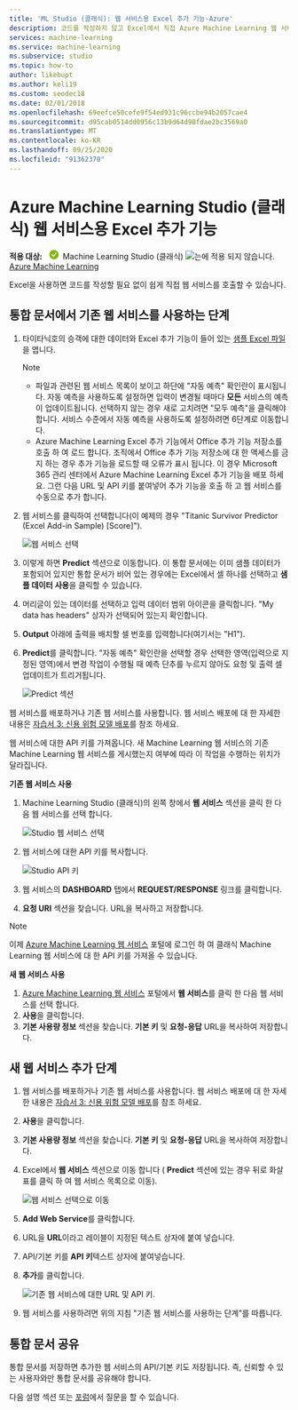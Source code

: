 ```yaml
---
title: 'ML Studio (클래식): 웹 서비스용 Excel 추가 기능-Azure'
description: 코드를 작성하지 않고 Excel에서 직접 Azure Machine Learning 웹 서비스를 사용하는 방법입니다.
services: machine-learning
ms.service: machine-learning
ms.subservice: studio
ms.topic: how-to
author: likebupt
ms.author: keli19
ms.custom: seodec18
ms.date: 02/01/2018
ms.openlocfilehash: 69eefce50cefe9f54ed931c96ccbe94b2057cae4
ms.sourcegitcommit: d95cab0514dd0956c13b9d64d98fdae2bc3569a0
ms.translationtype: MT
ms.contentlocale: ko-KR
ms.lasthandoff: 09/25/2020
ms.locfileid: "91362370"
---
```

# <a name="excel-add-in-for-azure-machine-learning-studio-classic-web-services"></a>Azure Machine Learning Studio (클래식) 웹 서비스용 Excel 추가 기능

**적용 대상:** ![ 에 적용 됩니다. ](../../../includes/media/aml-applies-to-skus/yes.png) Machine Learning Studio (클래식) ![ 는에 적용 되지 않습니다.](../../../includes/media/aml-applies-to-skus/no.png)[ Azure Machine Learning](../compare-azure-ml-to-studio-classic.md)  


Excel을 사용하면 코드를 작성할 필요 없이 쉽게 직접 웹 서비스를 호출할 수 있습니다.

## <a name="steps-to-use-an-existing-web-service-in-the-workbook"></a>통합 문서에서 기존 웹 서비스를 사용하는 단계

1. 타이타닉호의 승객에 대한 데이터와 Excel 추가 기능이 들어 있는 [샘플 Excel 파일](https://aka.ms/amlexcel-sample-2)을 엽니다. 
 
    > [!NOTE]
    > - 파일과 관련된 웹 서비스 목록이 보이고 하단에 "자동 예측" 확인란이 표시됩니다. 자동 예측을 사용하도록 설정하면 입력이 변경될 때마다 **모든** 서비스의 예측이 업데이트됩니다. 선택하지 않는 경우 새로 고치려면 "모두 예측"을 클릭해야 합니다. 서비스 수준에서 자동 예측을 사용하도록 설정하려면 6단계로 이동합니다.
    > - Azure Machine Learning Excel 추가 기능에서 Office 추가 기능 저장소를 호출 하 여 로드 합니다. 조직에서 Office 추가 기능 저장소에 대 한 액세스를 금지 하는 경우 추가 기능을 로드할 때 오류가 표시 됩니다. 이 경우 Microsoft 365 관리 센터에서 Azure Machine Learning Excel 추가 기능을 배포 하세요. 그런 다음 URL 및 API 키를 붙여넣어 추가 기능을 호출 하 고 웹 서비스를 수동으로 추가 합니다.

 

2. 웹 서비스를 클릭하여 선택합니다(이 예제의 경우 "Titanic Survivor Predictor (Excel Add-in Sample) [Score]").
   
    ![웹 서비스 선택](./media/excel-add-in-for-web-services/image1.png)
3. 이렇게 하면 **Predict** 섹션으로 이동합니다.  이 통합 문서에는 이미 샘플 데이터가 포함되어 있지만 통합 문서가 비어 있는 경우에는 Excel에서 셀 하나를 선택하고 **샘플 데이터 사용**을 클릭할 수 있습니다.
4. 머리글이 있는 데이터를 선택하고 입력 데이터 범위 아이콘을 클릭합니다.  "My data has headers" 상자가 선택되어 있는지 확인합니다.
5. **Output** 아래에 출력을 배치할 셀 번호를 입력합니다(여기서는 "H1").
6. **Predict**를 클릭합니다. "자동 예측" 확인란을 선택할 경우 선택한 영역(입력으로 지정된 영역)에서 변경 작업이 수행될 때 예측 단추를 누르지 않아도 요청 및 출력 셀 업데이트가 트리거됩니다.
   
    ![Predict 섹션](./media/excel-add-in-for-web-services/image1.png)

웹 서비스를 배포하거나 기존 웹 서비스를 사용합니다. 웹 서비스 배포에 대 한 자세한 내용은 [자습서 3: 신용 위험 모델 배포](tutorial-part3-credit-risk-deploy.md)를 참조 하세요.

웹 서비스에 대한 API 키를 가져옵니다. 새 Machine Learning 웹 서비스의 기존 Machine Learning 웹 서비스를 게시했는지 여부에 따라 이 작업을 수행하는 위치가 달라집니다.

**기존 웹 서비스 사용** 

1. Machine Learning Studio (클래식)의 왼쪽 창에서 **웹 서비스** 섹션을 클릭 한 다음 웹 서비스를 선택 합니다.
   
    ![Studio 웹 서비스 선택](./media/excel-add-in-for-web-services/image4.png)
2. 웹 서비스에 대한 API 키를 복사합니다.
   
    ![Studio API 키](./media/excel-add-in-for-web-services/image5.png)
3. 웹 서비스의 **DASHBOARD** 탭에서 **REQUEST/RESPONSE** 링크를 클릭합니다.
4. **요청 URI** 섹션을 찾습니다.  URL을 복사하고 저장합니다.

> [!NOTE]
> 이제 [Azure Machine Learning 웹 서비스](https://services.azureml.net) 포털에 로그인 하 여 클래식 Machine Learning 웹 서비스에 대 한 API 키를 가져올 수 있습니다.
> 
> 

**새 웹 서비스 사용**

1. [Azure Machine Learning 웹 서비스](https://services.azureml.net) 포털에서 **웹 서비스**를 클릭 한 다음 웹 서비스를 선택 합니다. 
2. **사용**을 클릭합니다.
3. **기본 사용량 정보** 섹션을 찾습니다. **기본 키** 및 **요청-응답** URL을 복사하여 저장합니다.

## <a name="steps-to-add-a-new-web-service"></a>새 웹 서비스 추가 단계

1. 웹 서비스를 배포하거나 기존 웹 서비스를 사용합니다. 웹 서비스 배포에 대 한 자세한 내용은 [자습서 3: 신용 위험 모델 배포](tutorial-part3-credit-risk-deploy.md)를 참조 하세요.
2. **사용**을 클릭합니다.
3. **기본 사용량 정보** 섹션을 찾습니다. **기본 키** 및 **요청-응답** URL을 복사하여 저장합니다.
4. Excel에서 **웹 서비스** 섹션으로 이동 합니다 ( **Predict** 섹션에 있는 경우 뒤로 화살표를 클릭 하 여 웹 서비스 목록으로 이동).
   
    ![웹 서비스 선택으로 이동](./media/excel-add-in-for-web-services/image3.png)
5. **Add Web Service**를 클릭합니다.
6. URL을 **URL**이라고 레이블이 지정된 텍스트 상자에 붙여 넣습니다.
7. API/기본 키를 **API 키**텍스트 상자에 붙여넣습니다.
8. **추가**를 클릭합니다.
   
    ![기존 웹 서비스에 대한 URL 및 API 키.](./media/excel-add-in-for-web-services/image6.png)
9. 웹 서비스를 사용하려면 위의 지침 "기존 웹 서비스를 사용하는 단계"를 따릅니다.

## <a name="sharing-your-workbook"></a>통합 문서 공유
통합 문서를 저장하면 추가한 웹 서비스의 API/기본 키도 저장됩니다. 즉, 신뢰할 수 있는 사용자와만 통합 문서를 공유해야 합니다.

다음 설명 섹션 또는 [포럼](https://docs.microsoft.com/answers/topics/azure-machine-learning.html)에서 질문을 할 수 있습니다.
